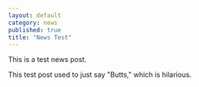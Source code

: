 ```yaml
---
layout: default
category: news
published: true
title: "News Test"
---
```


This is a test news post.

This test post used to just say "Butts," which is hilarious.
